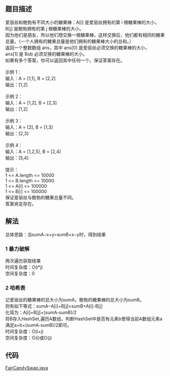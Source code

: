 ## 题目描述
爱丽丝和鲍勃有不同大小的糖果棒：A[i] 是爱丽丝拥有的第 i 根糖果棒的大小，B[j] 是鲍勃拥有的第 j 根糖果棒的大小。
<br>因为他们是朋友，所以他们想交换一根糖果棒，这样交换后，他们都有相同的糖果总量。（一个人拥有的糖果总量是他们拥有的糖果棒大小的总和。）
<br>返回一个整数数组 ans，其中 ans[0] 是爱丽丝必须交换的糖果棒的大小，ans[1] 是 Bob 必须交换的糖果棒的大小。
<br>如果有多个答案，你可以返回其中任何一个。保证答案存在。
<br><br>示例 1：
<br>输入：A = [1,1], B = [2,2]
<br>输出：[1,2]
<br><br>示例 2：
<br>输入：A = [1,2], B = [2,3]
<br>输出：[1,2]
<br><br>示例 3：
<br>输入：A = [2], B = [1,3]
<br>输出：[2,3]
<br><br>示例 4：
<br>输入：A = [1,2,5], B = [2,4]
<br>输出：[5,4]
<br><br>提示：
<br>1 <= A.length <= 10000
<br>1 <= B.length <= 10000
<br>1 <= A[i] <= 100000
<br>1 <= B[i] <= 100000
<br>保证爱丽丝与鲍勃的糖果总量不同。
<br>答案肯定存在。
## 解法
总体思路：当sumA−x+y=sumB+x−y时，得到结果
### 1 暴力破解
两次遍历获取结果<br>
时间复杂度：O(i*j)<br>
空间复杂度：0
### 2 哈希表
记爱丽丝的糖果棒的总大小为sumA，鲍勃的糖果棒的总大小为sumB。<br>
则有如下等式：sumA−A[i]+B[j]=sumB+A[i]-B[j]<br>
化简为：A[i]=B[j]+(sumA-sumB)/2<br>
将B存入HashSet,遍历A数组，判断HashSet中是否有元素b使得当前A数组元素a满足a=b+(sumA-sumB)/2即可。
<br>时间复杂度：O(i+j)
<br>空间复杂度：O(i)或O(j)
## 代码
[FairCandySwap.java](https://github.com/Marshal7cc/LeetCode-Java/blob/master/src/hashtable/FairCandySwap.java)

